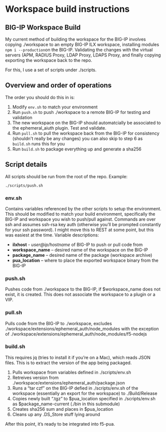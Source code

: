# Workspace build instructions
## BIG-IP Workspace Build
My current method of building the workspace for the BIG-IP involves copying ./workspace to an empty BIG-IP ILX workspace, installing modules `npm i --production`on the BIG-IP. Validating the changes with the virtual servers (APM, RADIUS Proxy, LDAP Proxy, LDAPS Proxy, and finally copying exporting the workspace back to the repo.

For this, I use a set of scripts under ./scripts.

## Overview and order of operations
The order you should do this in is:
1. Modify `env.sh` to match your environment
2. Run `push.sh` to push ./workspace to a remote BIG-IP for testing and validation
3. The new workspace on the BIG-IP should automatcially be associated to the ephemeral_aiuth plugin. Test and validate.
4. Run `pull.sh` to pull the workspace back from the BIG-IP for consistency (shouldn't really be any changes) you can also skip to step 6 as `build.sh` runs this for you
5. Run `build.sh` to package everything up and generate a sha256
 
## Script details
All scripts should be run from the root of the repo. Example:
  ```
  ./scripts/push.sh
  ```

### env.sh
Contains variables referenced by the other scripts to setup the environment. This should be modified to match your build environment, specifically the BIG-IP and workspace you wish to push/pull against. Commands are over ssh and assumes ssh-rsa key auth (otherwise you’ll be prompted constantly for your ssh password). I might move this to REST at some point, but this was easiest at the time.
Variable descriptions:
* **ilxhost** - _user@ip/hostname_ of BIG-IP to push or pull code from
* **workspace_name** – desired name of the workspace on the BIG-IP
* **package_name** – desired name of the package (workspace archive)
* **pua_location** – where to place the exported workspace binary from the BIG-IP

### push.sh
Pushes code from ./workspace to the BIG-IP, if $workspace_name does not exist, it is created. This does not associate the workspace to a plugin or a VIP.

### pull.sh
Pulls code from the BIG-IP to ./workspace, excludes ./workspace/extensions/ephemeral_auth/node_modules with the exception of ./workspace/extensions/ephemeral_auth/node_modules/f5-nodejs
 
### build.sh
This requires jq (tries to install it if you’re on a Mac), which reads JSON files. This is to extract the version of the app being packaged.
1. Pulls workspace from variables defined in ./scripts/env.sh
2. Retreives version from ./workspace/extensions/ephemeral_auth/package.json 
3. Runs a “tar czf” on the BIG-IP defied in ./scripts/env.sh of the workspace (essentially an export for the workspace) to ./Build/Release
4. Copies newly built “.tgz” to $pua_location specified in ./scripts/env.sh as $package_name-current (./bin in this submodule)
5. Creates sha256 sum and places in $pua_location
6. Cleans up any .DS_Store stuff lying around

After this point, it’s ready to be integrated into f5-pua.
